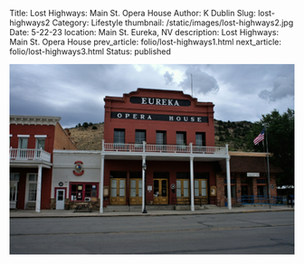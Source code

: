 Title: Lost Highways: Main St. Opera House
Author: K Dublin
Slug: lost-highways2
Category: Lifestyle
thumbnail: /static/images/lost-highways2.jpg
Date: 5-22-23
location: Main St. Eureka, NV
description: Lost Highways: Main St. Opera House
prev_article: folio/lost-highways1.html
next_article: folio/lost-highways3.html
Status: published

<img src="../static/images/lost-highways2.jpg" alt="Lost Highways: Main St. Opera House" width=1000px />

